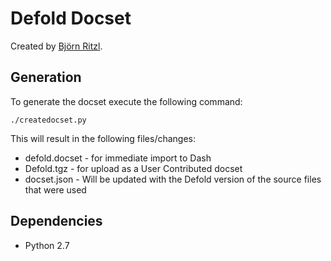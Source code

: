 Defold Docset
=======================

Created by [Björn Ritzl](https://github.com/britzl).

## Generation

To generate the docset execute the following command:

```
./createdocset.py
```

This will result in the following files/changes:

* defold.docset - for immediate import to Dash
* Defold.tgz - for upload as a User Contributed docset
* docset.json - Will be updated with the Defold version of the source files that were used

## Dependencies

- Python 2.7
